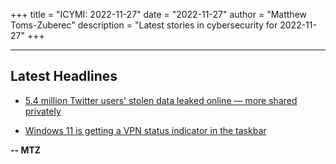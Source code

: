 +++
title = "ICYMI: 2022-11-27"
date = "2022-11-27"
author = "Matthew Toms-Zuberec"
description = "Latest stories in cybersecurity for 2022-11-27"
+++

---------------------------------------------------------------------------
## Latest Headlines
- [5.4 million Twitter users' stolen data leaked online — more shared privately](https://www.bleepingcomputer.com/news/security/54-million-twitter-users-stolen-data-leaked-online-more-shared-privately/)

- [Windows 11 is getting a VPN status indicator in the taskbar](https://www.bleepingcomputer.com/news/microsoft/windows-11-is-getting-a-vpn-status-indicator-in-the-taskbar/)

**-- MTZ**